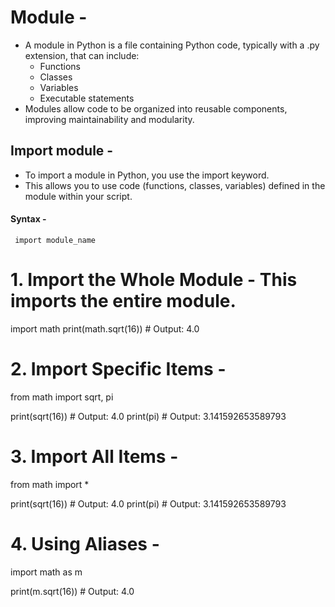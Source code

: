# Module -
- A module in Python is a file containing Python code, typically with a .py extension, that can include:
   - Functions
   - Classes
   - Variables
   - Executable statements
- Modules allow code to be organized into reusable components, improving maintainability and modularity.

## Import module -
- To import a module in Python, you use the import keyword.
- This allows you to use code (functions, classes, variables) defined in the module within your script.
#### Syntax -
     import module_name

# 1. Import the Whole Module - This imports the entire module. 
import math
print(math.sqrt(16))  # Output: 4.0

# 2. Import Specific Items -
from math import sqrt, pi

print(sqrt(16))  # Output: 4.0
print(pi)        # Output: 3.141592653589793

# 3. Import All Items -
from math import *

print(sqrt(16))  # Output: 4.0
print(pi)        # Output: 3.141592653589793

# 4. Using Aliases -
import math as m

print(m.sqrt(16))  # Output: 4.0
